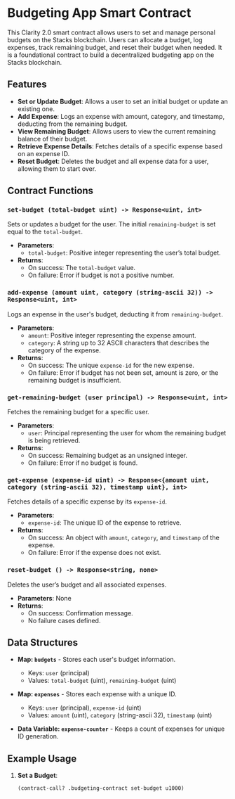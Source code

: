 # Budgeting App Smart Contract

This Clarity 2.0 smart contract allows users to set and manage personal budgets on the Stacks blockchain. Users can allocate a budget, log expenses, track remaining budget, and reset their budget when needed. It is a foundational contract to build a decentralized budgeting app on the Stacks blockchain.

## Features
- **Set or Update Budget**: Allows a user to set an initial budget or update an existing one.
- **Add Expense**: Logs an expense with amount, category, and timestamp, deducting from the remaining budget.
- **View Remaining Budget**: Allows users to view the current remaining balance of their budget.
- **Retrieve Expense Details**: Fetches details of a specific expense based on an expense ID.
- **Reset Budget**: Deletes the budget and all expense data for a user, allowing them to start over.

## Contract Functions

### `set-budget (total-budget uint) -> Response<uint, int>`
Sets or updates a budget for the user. The initial `remaining-budget` is set equal to the `total-budget`.
- **Parameters**:
  - `total-budget`: Positive integer representing the user’s total budget.
- **Returns**:
  - On success: The `total-budget` value.
  - On failure: Error if budget is not a positive number.

### `add-expense (amount uint, category (string-ascii 32)) -> Response<uint, int>`
Logs an expense in the user's budget, deducting it from `remaining-budget`.
- **Parameters**:
  - `amount`: Positive integer representing the expense amount.
  - `category`: A string up to 32 ASCII characters that describes the category of the expense.
- **Returns**:
  - On success: The unique `expense-id` for the new expense.
  - On failure: Error if budget has not been set, amount is zero, or the remaining budget is insufficient.

### `get-remaining-budget (user principal) -> Response<uint, int>`
Fetches the remaining budget for a specific user.
- **Parameters**:
  - `user`: Principal representing the user for whom the remaining budget is being retrieved.
- **Returns**:
  - On success: Remaining budget as an unsigned integer.
  - On failure: Error if no budget is found.

### `get-expense (expense-id uint) -> Response<{amount uint, category (string-ascii 32), timestamp uint}, int>`
Fetches details of a specific expense by its `expense-id`.
- **Parameters**:
  - `expense-id`: The unique ID of the expense to retrieve.
- **Returns**:
  - On success: An object with `amount`, `category`, and `timestamp` of the expense.
  - On failure: Error if the expense does not exist.

### `reset-budget () -> Response<string, none>`
Deletes the user’s budget and all associated expenses.
- **Parameters**: None
- **Returns**:
  - On success: Confirmation message.
  - No failure cases defined.

## Data Structures
- **Map: `budgets`** - Stores each user's budget information.
  - Keys: `user` (principal)
  - Values: `total-budget` (uint), `remaining-budget` (uint)

- **Map: `expenses`** - Stores each expense with a unique ID.
  - Keys: `user` (principal), `expense-id` (uint)
  - Values: `amount` (uint), `category` (string-ascii 32), `timestamp` (uint)

- **Data Variable: `expense-counter`** - Keeps a count of expenses for unique ID generation.

## Example Usage
1. **Set a Budget**: 
   ```clarity
   (contract-call? .budgeting-contract set-budget u1000)
